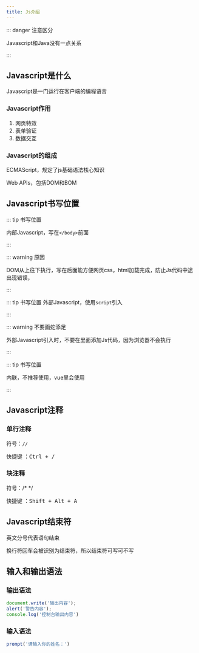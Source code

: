 ```yaml
---
title: Js介绍
---
```


::: danger 注意区分

Javascript和Java没有一点关系

:::

## Javascript是什么

Javascript是一门运行在客户端的编程语言

### Javascript作用

1. 网页特效
2. 表单验证
3. 数据交互

### Javascript的组成

ECMAScript，规定了js基础语法核心知识

Web APIs，包括DOM和BOM

## Javascript书写位置
<CodeGroup>

<CodeGroupItem title="内部">

::: tip 书写位置

内部Javascript，写在`</body>`前面

:::

::: warning 原因

DOM从上往下执行，写在后面能方便网页css，html加载完成，防止Js代码中途出现错误，

:::

</CodeGroupItem>

<CodeGroupItem title="外部">

::: tip 书写位置
外部Javascript，使用`script`引入

:::

::: warning 不要画蛇添足

外部Javascript引入时，不要在里面添加Js代码，因为浏览器不会执行

:::
</CodeGroupItem>

<CodeGroupItem title="内联">

::: tip 书写位置

内联，不推荐使用，vue里会使用

:::

</CodeGroupItem>
</CodeGroup>

## Javascript注释

### 单行注释

符号：`//`

快捷键 ：<kbd>Ctrl + /</kbd>

### 块注释

符号：/* */

快捷键 ：<kbd>Shift + Alt + A</kbd>

## Javascript结束符

英文分号代表语句结束

换行符回车会被识别为结束符，所以结束符可写可不写

## 输入和输出语法

### 输出语法

```javascript
document.write('输出内容');
alert('警告内容');
console.log('控制台输出内容')
```

### 输入语法

```javascript
prompt('请输入你的姓名：')
```